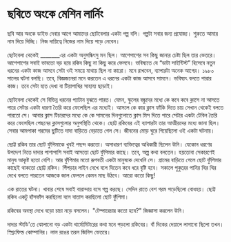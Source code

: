 # ছবিতে অংকে মেশিন লার্নিং

ছবি আর অংকে ডাইভ দেবার আগে আমাদের ছোটবেলার একটা গল্প বলি। গল্পটা সবার জন্য প্রযোজ্য। শুরুতে আমার নাম দিয়ে দিচ্ছি। নিজ দায়িত্বে নিজের নাম দিয়ে পড়ে নেবেন।

ছোটবেলা থেকেই \_\_\_\_\_\_\_এর একটা অনুসন্ধিৎসু মন ছিল। আশেপাশের সব কিছু জানার চেষ্টা ছিল তার ভেতরে। আশেপাশের সবাই ভাবতো বড় হয়ে রকিব কিছু না কিছু করে ফেলবে। ভবিষ্যতে যে “ডাটা সাইন্টিস্ট” হিসেবে নতুন ধরনের একটা কাজ আসবে সেটা ওই সময়ে মাথায় ছিল না কারো। মনে রাখবেন, ব্যাপারটা অনেক আগের। ১৯৮০ সালের ঘটনা বলছি। তবে, বিজ্ঞজনেরা মনে করতেন এ ধরনের একটা কাজ আসবে সামনে। ভবিষ্যৎ বলতে পারার কাজ। তবে সেটা হাত দেখা বা টিয়াপাখির সাহায্য ছাড়াই। 

ছোটবেলা থেকেই সে বিভিন্ন ধরনের প্যাটান বুঝতে পারত। যেমন, স্কুলের বন্ধুদের মধ্যে কে কবে কবে ক্লাসে না আসতে পারে সেটার একটা ধারণা তৈরি করে ফেলেছিল এর মধ্যেই। আসলে কে কার ক্লাস ফাঁকি দিতে চায় সেখান থেকেই বলতে পারতো সে। আবার ক্লাস টিচারদের মধ্যে কে কে সামনের দিনগুলোতে ক্লাস মিস দিতে পারে সেটার একটা টেবিল তৈরি করে ফেলেছিল পেছনের ক্লাসগুলোর অনুপস্থিতি থেকে। ছোট্ট রকিবের এই ব্যাপারটা তার আত্মীয়দের মধ্যে জানা ছিল। সেবার আমপাকা গরমের ছুটিতে দাদা বাড়িতে বেড়াতে গেল সে। জীবনের মোড় ঘুরে গিয়েছিলো ওই একটা ঘটনায়। 

ছোট্ট রকিব তার ছোট ফুঁপিমাকে খুবই পছন্দ করতো। অসাধারণ ব্যক্তিত্বের অধিকারী ছিলেন উনি। যেকোন ধরণের উপদেশ নিতে দাদার পাশাপাশি সবাই আসতো ছোট ফুঁপিমার কাছে। তবে, অল্প কথা বলতেন। হয়তোবা সেকারণেই মানুষ আকৃষ্ট হতো বেশি। আর ফুঁপিমার মতো রূপবতী একটা মানুষকে দেখেনি সে। গ্রামের বাড়িতে গেলে ছোট ফুঁপিমার কাছেই থাকতো ছোট্ট রকিব। পিঁপড়ার লাইন দেখে বলে দিতেন কবে ধরে বৃষ্টি হবে। সকালে পুকুরের পানির থির থির দেখে বলতে পারতেন আজকে জাল ফেললে কেমন মাছ উঠবে। আরো কতো কিছু!

এক রাতের ঘটনা। খাবার শেষে সবাই বারান্দায় বসে গল্প করছে। সেদিন রাতে বেশ গরম পড়েছিলো বোধহয়। ছোট্ট রকিব একটু হাঁসফাঁস করছিলো বলে বাতাস করছিলো ছোট ফুঁপিমা।

রকিবের অবস্থা দেখে বড়ো চাচা নড়ে বসলেন। "টেম্পারেচার কতো হবে?" জিজ্ঞাসা করলেন উনি। 

দাদার স্টাডি'তে ঝোলানো বড় একটা থার্মোমিটারের কথা মনে পড়লো রকিবের। বাঁ দিকের দেয়ালে লাগানো ছিলো তখন। স্প্রিংফিল্ড কোম্পানির। লাল রঙের তরল জিনিস ভেতরে। 



